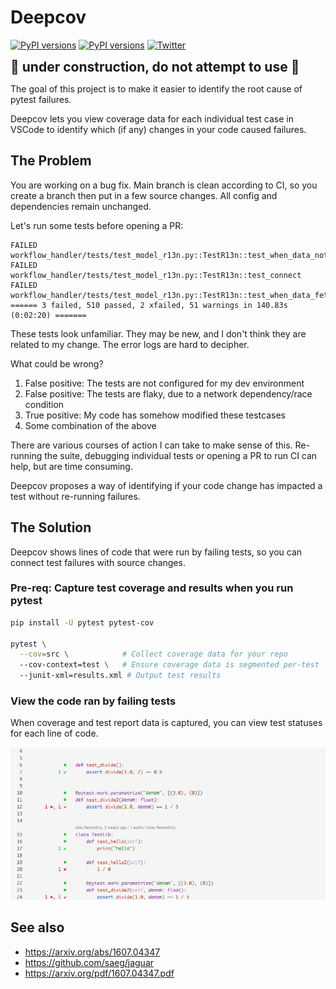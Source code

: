 # Deepcov

[![PyPI versions](https://img.shields.io/pypi/pyversions/deepcov?logo=python&logoColor=white)](https://pypi.org/project/deepcov)
[![PyPI versions](https://img.shields.io/pypi/v/deepcov?logo=python&logoColor=white)](https://pypi.org/project/deepcov) [![Twitter](https://img.shields.io/static/v1?label=twitter&message=follow&color=blue&logo=twitter)](https://twitter.com/treebeardtech)

**<div style="font-size:21px">🚧 under construction, do not attempt to use 🚧</div>**


The goal of this project is to make it easier to identify the root cause of pytest failures.

Deepcov lets you view coverage data for each individual test case in VSCode to identify which (if any) changes in your code caused failures.

## The Problem

You are working on a bug fix. Main branch is clean according to CI, so you create a branch then put in a few source changes. All config and dependencies remain unchanged.

Let's run some tests before opening a PR:

```log
FAILED workflow_handler/tests/test_model_r13n.py::TestR13n::test_when_data_not_fetched_then_no_regional_update
FAILED workflow_handler/tests/test_model_r13n.py::TestR13n::test_connect
FAILED workflow_handler/tests/test_model_r13n.py::TestR13n::test_when_data_fetched_then_update
====== 3 failed, 510 passed, 2 xfailed, 51 warnings in 140.83s (0:02:20) =======
```

These tests look unfamiliar. They may be new, and I don't think they are related to my change. The error logs are hard to decipher.

What could be wrong?

1. False positive: The tests are not configured for my dev environment
2. False positive: The tests are flaky, due to a network dependency/race condition
3. True positive: My code has somehow modified these testcases
4. Some combination of the above

There are various courses of action I can take to make sense of this. Re-running the suite, debugging individual tests or opening a PR to run CI can help, but are time consuming.

Deepcov proposes a way of identifying if your code change has impacted a test without re-running failures.

## The Solution

Deepcov shows lines of code that were run by failing tests, so you can connect test failures with source changes.

### Pre-req: Capture test coverage and results when you run pytest

```zsh
pip install -U pytest pytest-cov

pytest \
  --cov=src \            # Collect coverage data for your repo
  --cov-context=test \   # Ensure coverage data is segmented per-test
  --junit-xml=results.xml # Output test results
```

### View the code ran by failing tests

When coverage and test report data is captured, you can view test statuses for each line of code.

<p align="center">
  <img width="750" src="docs/editor.png" />
</p>

## See also

- https://arxiv.org/abs/1607.04347
- https://github.com/saeg/jaguar
- https://arxiv.org/pdf/1607.04347.pdf
